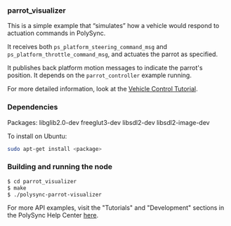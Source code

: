 ### parrot_visualizer

This is a simple example that “simulates” how a vehicle would respond to actuation commands in PolySync.

It receives both `ps_platform_steering_command_msg` and `ps_platform_throttle_command_msg`, and actuates the parrot as specified.

It publishes back platform motion messages to indicate the parrot's position. It depends on the `parrot_controller` example running.

For more detailed information, look at the [Vehicle Control Tutorial](https://help.polysync.io/articles/tutorials-and-examples/tutorials/vehicle-control-tutorial/).

### Dependencies

Packages: libglib2.0-dev freeglut3-dev libsdl2-dev libsdl2-image-dev

To install on Ubuntu: 

```bash
sudo apt-get install <package>
```

### Building and running the node

```bash
$ cd parrot_visualizer
$ make
$ ./polysync-parrot-visualizer
```

For more API examples, visit the "Tutorials" and "Development" sections in the PolySync Help Center [here](https://help.polysync.io/articles/).

